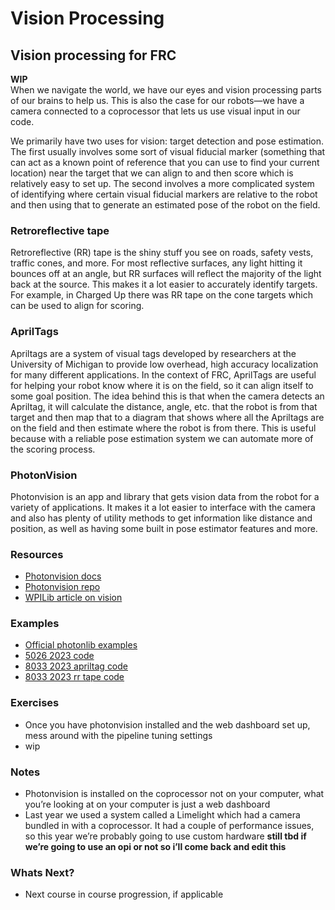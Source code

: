 # Vision Processing

## Vision processing for FRC

**WIP**  
When we navigate the world, we have our eyes and vision processing parts of our brains to help us.
This is also the case for our robots—we have a camera connected to a coprocessor that lets us use visual input in our code.

We primarily have two uses for vision: target detection and pose estimation.
The first usually involves some sort of visual fiducial marker (something that can act as a known point of reference that you can use to find your current location) near the target that we can align to and then score which is relatively easy to set up.
The second involves a more complicated system of identifying where certain visual fiducial markers are relative to the robot and then using that to generate an estimated pose of the robot on the field.

### Retroreflective tape

Retroreflective (RR) tape is the shiny stuff you see on roads, safety vests, traffic cones, and more.
For most reflective surfaces, any light hitting it bounces off at an angle, but RR surfaces will reflect the majority of the light back at the source.
This makes it a lot easier to accurately identify targets.
For example, in Charged Up there was RR tape on the cone targets which can be used to align for scoring.

### AprilTags

Apriltags are a system of visual tags developed by researchers at the University of Michigan to provide low overhead, high accuracy localization for many different applications.
In the context of FRC, AprilTags are useful for helping your robot know where it is on the field, so it can align itself to some goal position.
The idea behind this is that when the camera detects an Apriltag, it will calculate the distance, angle, etc. that the robot is from that target and then map that to a diagram that shows where all the Apriltags are on the field and then estimate where the robot is from there.
This is useful because with a reliable pose estimation system we can automate more of the scoring process.

### PhotonVision

Photonvision is an app and library that gets vision data from the robot for a variety of applications.
It makes it a lot easier to interface with the camera and also has plenty of utility methods to get information like distance and position, as well as having some built in pose estimator features and more.

### Resources

- [Photonvision docs](https://docs.photonvision.org/en/latest/index.html)
- [Photonvision repo](https://github.com/PhotonVision/photonvision)
- [WPILib article on vision](https://docs.wpilib.org/en/stable/docs/software/vision-processing/index.html)

### Examples

- [Official photonlib examples](https://github.com/PhotonVision/photonvision/tree/master/photonlib-java-examples)
- [5026 2023 code](https://github.com/Iron-Panthers/FRC-2023/blob/037d52ac93f4e46a2518491acd2e195d429d6dbd/src/main/java/frc/robot/subsystems/VisionSubsystem.java)
- [8033 2023 apriltag code](https://github.com/HighlanderRobotics/Charged-Up/blob/main/src/main/java/frc/robot/subsystems/ApriltagVisionSubsystem.java)
- [8033 2023 rr tape code](https://github.com/HighlanderRobotics/Charged-Up/blob/main/src/main/java/frc/robot/subsystems/TapeVisionSubsystem.java)

### Exercises

- Once you have photonvision installed and the web dashboard set up, mess around with the pipeline tuning settings
- wip

### Notes

- Photonvision is installed on the coprocessor not on your computer, what you’re looking at on your computer is just a web dashboard
- Last year we used a system called a Limelight which had a camera bundled in with a coprocessor. It had a couple of performance issues, so this year we’re probably going to use custom hardware **still tbd if we’re going to use an opi or not so i’ll come back and edit this**

### Whats Next?

- Next course in course progression, if applicable
